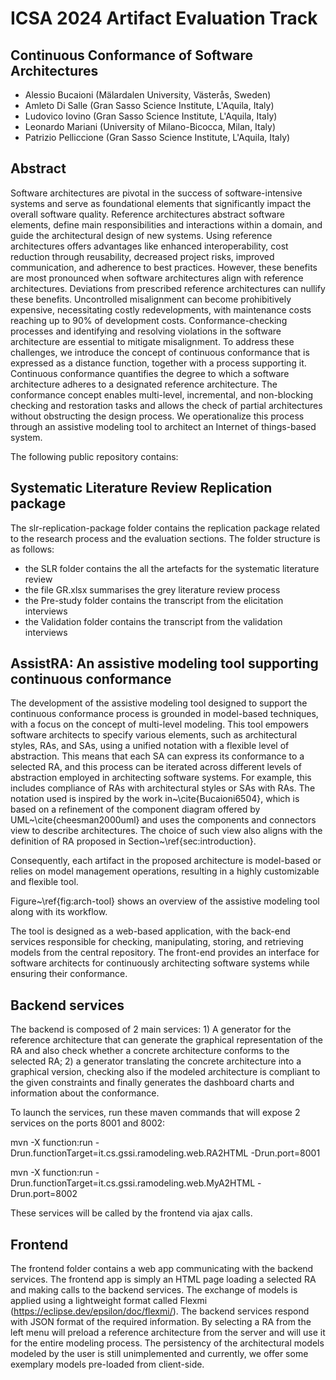 # ICSA 2024 Artifact Evaluation Track
## Continuous Conformance of Software Architectures
- Alessio Bucaioni (Mälardalen University, Västerås, Sweden)
- Amleto Di Salle (Gran Sasso Science Institute, L'Aquila, Italy)
- Ludovico Iovino (Gran Sasso Science Institute, L'Aquila, Italy)
- Leonardo Mariani (University of Milano-Bicocca, Milan, Italy)
- Patrizio Pelliccione (Gran Sasso Science Institute, L'Aquila, Italy)

## Abstract
Software architectures are pivotal in the success of software-intensive systems and serve as foundational elements that significantly impact the overall software quality. Reference architectures abstract software elements, define main responsibilities and interactions within a domain, and guide the architectural design of new systems. Using reference architectures offers advantages like enhanced interoperability, cost reduction through reusability, decreased project risks, improved communication, and adherence to best practices. However, these benefits are most pronounced when software architectures align with reference architectures. Deviations from prescribed reference architectures can nullify these benefits. Uncontrolled misalignment can become prohibitively expensive, necessitating costly redevelopments, with maintenance costs reaching up to 90% of development costs. Conformance-checking processes and identifying and resolving violations in the software architecture are essential to mitigate misalignment. To address these challenges, we introduce the concept of continuous conformance that is expressed as a distance function, together with a process supporting it. Continuous conformance quantifies the degree to which a software architecture adheres to a designated reference architecture. The conformance concept enables multi-level, incremental, and non-blocking checking and restoration tasks and allows the check of partial architectures without obstructing the design process. We operationalize this process through an assistive modeling tool to architect an Internet of things-based system.

The following public repository contains: 

## Systematic Literature Review Replication package
The slr-replication-package folder contains the replication package related to the research process and the evaluation sections.
The folder structure is as follows:
- the SLR folder contains the all the artefacts for the systematic literature review
- the file GR.xlsx summarises the grey literature review process
- the Pre-study folder contains the transcript from the elicitation interviews
- the Validation folder contains the transcript from the validation interviews


## AssistRA: An assistive modeling tool supporting continuous conformance
The development of the assistive modeling tool designed to support the continuous conformance process is grounded in model-based techniques, with a focus on the concept of multi-level modeling. This tool empowers software architects to specify various elements, such as architectural styles, RAs, and SAs, using a unified notation with a flexible level of abstraction. This means that each SA can express its conformance to a selected RA, and this process can be iterated across different levels of abstraction employed in architecting software systems. For example, this includes compliance of RAs with architectural styles or SAs with RAs. The notation used is inspired by the work in~\cite{Bucaioni6504}, which is based on a refinement of the component diagram offered by UML~\cite{cheesman2000uml} and uses the components and connectors view to describe architectures. The choice of such view also aligns with the definition of RA proposed in Section~\ref{sec:introduction}.

Consequently, each artifact in the proposed architecture is model-based or relies on model management operations, resulting in a highly customizable and flexible tool.

Figure~\ref{fig:arch-tool} shows an overview of the assistive modeling tool along with its workflow.

The tool is designed as a web-based application, with the back-end services responsible for checking, manipulating, storing, and retrieving models from the central repository. The front-end provides an interface for software architects for continuously architecting software systems while ensuring their conformance.

## Backend services
The backend is composed of 2 main services: 1) A generator for the reference architecture that can generate the graphical representation of the RA and also check whether a concrete architecture conforms to the selected RA; 2) a generator translating the concrete architecture into a graphical version, checking also if the modeled architecture is compliant to the given constraints and finally generates the dashboard charts and information about the conformance.

To launch the services, run these maven commands that will expose 2 services on the ports 8001 and 8002:

mvn -X function:run -Drun.functionTarget=it.cs.gssi.ramodeling.web.RA2HTML -Drun.port=8001

mvn -X function:run -Drun.functionTarget=it.cs.gssi.ramodeling.web.MyA2HTML -Drun.port=8002

These services will be called by the frontend via ajax calls.

## Frontend
The frontend folder contains a web app communicating with the backend services. The frontend app is simply an HTML page loading a selected RA and making calls to the backend services. The exchange of models is applied using a lightweight format called Flexmi (https://eclipse.dev/epsilon/doc/flexmi/). The backend services respond with JSON format of the required information. By selecting a RA from the left menu will preload a reference architecture from the server and will use it for the entire modeling process. The persistency of the architectural models modeled by the user is still unimplemented and currently, we offer some exemplary models pre-loaded from client-side. 
